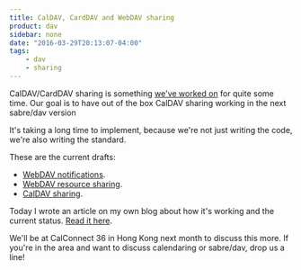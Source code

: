 ```yaml
---
title: CalDAV, CardDAV and WebDAV sharing
product: dav 
sidebar: none
date: "2016-03-29T20:13:07-04:00"
tags:
    - dav
    - sharing
---
```


CalDAV/CardDAV sharing is something [we've worked on][1] for quite some time.
Our goal is to have out of the box CalDAV sharing working in the next sabre/dav
version

It's taking a long time to implement, because we're not just writing the code,
we're also writing the standard.

These are the current drafts:

* [WebDAV notifications][3].
* [WebDAV resource sharing][2].
* [CalDAV sharing][4].

Today I wrote an article on my own blog about how it's working and the current
status. [Read it here][5].

We'll be at CalConnect 36 in Hong Kong next month to discuss this more. If
you're in the area and want to discuss calendaring or sabre/dav, drop us a line!

[1]: https://github.com/fruux/sabre-dav/pull/696
[2]: https://tools.ietf.org/html/draft-pot-webdav-resource-sharing
[3]: https://tools.ietf.org/html/draft-pot-webdav-notifications
[4]: https://tools.ietf.org/html/draft-pot-caldav-sharing
[5]: https://evertpot.com/webdav-caldav-carddav-sharing/
